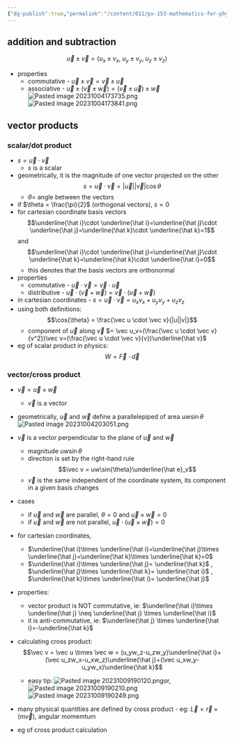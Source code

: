 ```yaml
---
{"dg-publish":true,"permalink":"/content/011/px-153-mathematics-for-physicists/term-1/px-153-a-vectors/px-153-a4-vector-operations/","created":"2024-11-25T10:50:32.000+00:00","updated":"2024-11-26T23:12:55.166+00:00"}
---
```


## addition and subtraction
$$\vec u \pm \vec v = (u_x\pm v_x,\; u_y\pm v_y,\; u_z\pm v_z)$$
- properties
	- commutative - $\vec u \pm \vec v =\vec v \pm \vec u$
	- associative - $\vec u \pm (\vec v \pm \vec w) = (\vec v \pm \vec u) \pm \vec w$
![Pasted image 20231004173735.png](/img/user/pics/Pasted%20image%2020231004173735.png)
![Pasted image 20231004173841.png](/img/user/pics/Pasted%20image%2020231004173841.png)
## vector products
### scalar/dot product
- $s =\vec u \cdot \vec v$
	- $s$ is a scalar
- geometrically, it is the magnitude of one vector projected on the other 
$$s = \vec u \cdot \vec v = |\vec u||\vec v| \cos{\theta}$$
	- $\theta =$ angle between the vectors
- if $\theta = \frac{\pi}{2}$ (orthogonal vectors), $s=0$
- for cartesian coordinate basis vectors 
$$\underline{\hat i}\cdot \underline{\hat i}=\underline{\hat j}\cdot \underline{\hat j}=\underline{\hat k}\cdot \underline{\hat k}=1$$
	and
	$$\underline{\hat i}\cdot \underline{\hat j}=\underline{\hat j}\cdot \underline{\hat k}=\underline{\hat k}\cdot \underline{\hat i}=0$$
	- this denotes that the basis vectors are orthonormal
- properties
	- commutative - $\vec u \cdot \vec v = \vec v \cdot \vec u$
	- distributive - $\vec u \cdot (\vec v + \vec w) = \vec v \cdot (\vec u + \vec w)$
- in cartesian coordinates - $s = \vec u \cdot \vec v = u_xv_x+u_yv_y+u_zv_z$
- using both definitions:
	$$\cos{\theta} = \frac{\vec u \cdot \vec v}{|u||v|}$$
	- component of $\vec u$ along $\vec v$ $= \vec u_v=(\frac{\vec u \cdot \vec v}{v^2})\vec v=(\frac{\vec u \cdot \vec v}{v})\underline{\hat v}$
- eg of scalar product in physics:
	$$W = \vec F \cdot \vec d$$
### vector/cross product

- $\vec v = \vec u \times \vec w$
	- $\vec v$ is a vector
- geometrically, $\vec u$ and $\vec w$ define a parallelepiped of area $uw\sin{\theta}$
![Pasted image 20231004203051.png](/img/user/pics/Pasted%20image%2020231004203051.png)
- $\vec v$ is a vector perpendicular to the plane of $\vec u$ and $\vec w$
	- magnitude $uw\sin{\theta}$ 
	- direction is set by the right-hand rule $$\vec v = uw\sin{\theta}\underline{\hat e}_v$$
	- $\vec v$ is the same independent of the coordinate system, its component in a given basis changes
- cases
	- if $\vec u$ and $\vec w$ are parallel, $\theta = 0$ and $\vec u \times \vec w = 0$
	- if $\vec u$ and $\vec w$ are not parallel, $\vec u \cdot(\vec u \times \vec w) = 0$
- for cartesian coordinates,
	- $\underline{\hat i}\times \underline{\hat i}=\underline{\hat j}\times \underline{\hat j}=\underline{\hat k}\times \underline{\hat k}=0$
	- $\underline{\hat i}\times \underline{\hat j}= \underline{\hat k}$    ,     $\underline{\hat j}\times \underline{\hat k}= \underline{\hat i}$    ,     $\underline{\hat k}\times \underline{\hat i}= \underline{\hat j}$
- properties:
	- vector product is NOT commutative, ie: $\underline{\hat i}\times \underline{\hat j} \neq \underline{\hat j} \times \underline{\hat i}$
	- it is anti-commutative, ie: $\underline{\hat j} \times \underline{\hat i}=-\underline{\hat k}$
- calculating cross product:$$\vec v = \vec u \times \vec w = (u_yw_z-u_zw_y)\underline{\hat i}+(\vec u_zw_x-u_xw_z)\underline{\hat j}+(\vec u_xw_y-u_yw_x)\underline{\hat k}$$
	- easy tip:
![Pasted image 20231009190120.png](/img/user/pics/Pasted%20image%2020231009190120.png)or,
![Pasted image 20231009190210.png](/img/user/pics/Pasted%20image%2020231009190210.png)
![Pasted image 20231009190249.png](/img/user/pics/Pasted%20image%2020231009190249.png)

- many physical quantities are defined by cross product
		- eg: $\vec L = \vec r \times (m \vec v)$, angular momemtum
- eg of cross product calculation
  